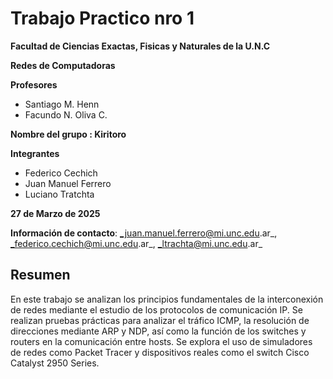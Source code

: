 # Trabajo Practico nro 1
**Facultad de Ciencias Exactas, Fisicas y Naturales de la U.N.C**

**Redes de Computadoras**

**Profesores**
- Santiago M. Henn
- Facundo N. Oliva C.
  
**Nombre del grupo : Kiritoro** 

**Integrantes**
- Federico Cechich
- Juan Manuel Ferrero
- Luciano Tratchta


**27 de Marzo de 2025**


**Información de contacto**:  _juan.manuel.ferrero@mi.unc.edu.ar_, _federico.cechich@mi.unc.edu.ar_, _ltrachta@mi.unc.edu.ar_ 

## Resumen
En este trabajo se analizan los principios fundamentales de la interconexión de redes mediante el estudio de los protocolos de comunicación IP. Se realizan pruebas prácticas para analizar el tráfico ICMP, la resolución de direcciones mediante ARP y NDP, así como la función de los switches y routers en la comunicación entre hosts. Se explora el uso de simuladores de redes como Packet Tracer y dispositivos reales como el switch Cisco Catalyst 2950 Series.
